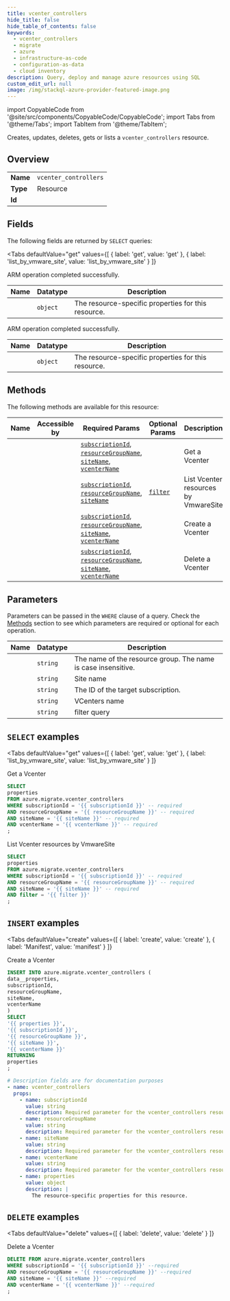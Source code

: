 ```yaml
--- 
title: vcenter_controllers
hide_title: false
hide_table_of_contents: false
keywords:
  - vcenter_controllers
  - migrate
  - azure
  - infrastructure-as-code
  - configuration-as-data
  - cloud inventory
description: Query, deploy and manage azure resources using SQL
custom_edit_url: null
image: /img/stackql-azure-provider-featured-image.png
---
```


import CopyableCode from '@site/src/components/CopyableCode/CopyableCode';
import Tabs from '@theme/Tabs';
import TabItem from '@theme/TabItem';

Creates, updates, deletes, gets or lists a <code>vcenter_controllers</code> resource.

## Overview
<table><tbody>
<tr><td><b>Name</b></td><td><code>vcenter_controllers</code></td></tr>
<tr><td><b>Type</b></td><td>Resource</td></tr>
<tr><td><b>Id</b></td><td><CopyableCode code="azure.migrate.vcenter_controllers" /></td></tr>
</tbody></table>

## Fields

The following fields are returned by `SELECT` queries:

<Tabs
    defaultValue="get"
    values={[
        { label: 'get', value: 'get' },
        { label: 'list_by_vmware_site', value: 'list_by_vmware_site' }
    ]}
>
<TabItem value="get">

ARM operation completed successfully.

<table>
<thead>
    <tr>
    <th>Name</th>
    <th>Datatype</th>
    <th>Description</th>
    </tr>
</thead>
<tbody>
<tr>
    <td><CopyableCode code="properties" /></td>
    <td><code>object</code></td>
    <td>The resource-specific properties for this resource.</td>
</tr>
</tbody>
</table>
</TabItem>
<TabItem value="list_by_vmware_site">

ARM operation completed successfully.

<table>
<thead>
    <tr>
    <th>Name</th>
    <th>Datatype</th>
    <th>Description</th>
    </tr>
</thead>
<tbody>
<tr>
    <td><CopyableCode code="properties" /></td>
    <td><code>object</code></td>
    <td>The resource-specific properties for this resource.</td>
</tr>
</tbody>
</table>
</TabItem>
</Tabs>

## Methods

The following methods are available for this resource:

<table>
<thead>
    <tr>
    <th>Name</th>
    <th>Accessible by</th>
    <th>Required Params</th>
    <th>Optional Params</th>
    <th>Description</th>
    </tr>
</thead>
<tbody>
<tr>
    <td><a href="#get"><CopyableCode code="get" /></a></td>
    <td><CopyableCode code="select" /></td>
    <td><a href="#parameter-subscriptionId"><code>subscriptionId</code></a>, <a href="#parameter-resourceGroupName"><code>resourceGroupName</code></a>, <a href="#parameter-siteName"><code>siteName</code></a>, <a href="#parameter-vcenterName"><code>vcenterName</code></a></td>
    <td></td>
    <td>Get a Vcenter</td>
</tr>
<tr>
    <td><a href="#list_by_vmware_site"><CopyableCode code="list_by_vmware_site" /></a></td>
    <td><CopyableCode code="select" /></td>
    <td><a href="#parameter-subscriptionId"><code>subscriptionId</code></a>, <a href="#parameter-resourceGroupName"><code>resourceGroupName</code></a>, <a href="#parameter-siteName"><code>siteName</code></a></td>
    <td><a href="#parameter-filter"><code>filter</code></a></td>
    <td>List Vcenter resources by VmwareSite</td>
</tr>
<tr>
    <td><a href="#create"><CopyableCode code="create" /></a></td>
    <td><CopyableCode code="insert" /></td>
    <td><a href="#parameter-subscriptionId"><code>subscriptionId</code></a>, <a href="#parameter-resourceGroupName"><code>resourceGroupName</code></a>, <a href="#parameter-siteName"><code>siteName</code></a>, <a href="#parameter-vcenterName"><code>vcenterName</code></a></td>
    <td></td>
    <td>Create a Vcenter</td>
</tr>
<tr>
    <td><a href="#delete"><CopyableCode code="delete" /></a></td>
    <td><CopyableCode code="delete" /></td>
    <td><a href="#parameter-subscriptionId"><code>subscriptionId</code></a>, <a href="#parameter-resourceGroupName"><code>resourceGroupName</code></a>, <a href="#parameter-siteName"><code>siteName</code></a>, <a href="#parameter-vcenterName"><code>vcenterName</code></a></td>
    <td></td>
    <td>Delete a Vcenter</td>
</tr>
</tbody>
</table>

## Parameters

Parameters can be passed in the `WHERE` clause of a query. Check the [Methods](#methods) section to see which parameters are required or optional for each operation.

<table>
<thead>
    <tr>
    <th>Name</th>
    <th>Datatype</th>
    <th>Description</th>
    </tr>
</thead>
<tbody>
<tr id="parameter-resourceGroupName">
    <td><CopyableCode code="resourceGroupName" /></td>
    <td><code>string</code></td>
    <td>The name of the resource group. The name is case insensitive.</td>
</tr>
<tr id="parameter-siteName">
    <td><CopyableCode code="siteName" /></td>
    <td><code>string</code></td>
    <td>Site name</td>
</tr>
<tr id="parameter-subscriptionId">
    <td><CopyableCode code="subscriptionId" /></td>
    <td><code>string</code></td>
    <td>The ID of the target subscription.</td>
</tr>
<tr id="parameter-vcenterName">
    <td><CopyableCode code="vcenterName" /></td>
    <td><code>string</code></td>
    <td> VCenters name</td>
</tr>
<tr id="parameter-filter">
    <td><CopyableCode code="filter" /></td>
    <td><code>string</code></td>
    <td>filter query</td>
</tr>
</tbody>
</table>

## `SELECT` examples

<Tabs
    defaultValue="get"
    values={[
        { label: 'get', value: 'get' },
        { label: 'list_by_vmware_site', value: 'list_by_vmware_site' }
    ]}
>
<TabItem value="get">

Get a Vcenter

```sql
SELECT
properties
FROM azure.migrate.vcenter_controllers
WHERE subscriptionId = '{{ subscriptionId }}' -- required
AND resourceGroupName = '{{ resourceGroupName }}' -- required
AND siteName = '{{ siteName }}' -- required
AND vcenterName = '{{ vcenterName }}' -- required
;
```
</TabItem>
<TabItem value="list_by_vmware_site">

List Vcenter resources by VmwareSite

```sql
SELECT
properties
FROM azure.migrate.vcenter_controllers
WHERE subscriptionId = '{{ subscriptionId }}' -- required
AND resourceGroupName = '{{ resourceGroupName }}' -- required
AND siteName = '{{ siteName }}' -- required
AND filter = '{{ filter }}'
;
```
</TabItem>
</Tabs>


## `INSERT` examples

<Tabs
    defaultValue="create"
    values={[
        { label: 'create', value: 'create' },
        { label: 'Manifest', value: 'manifest' }
    ]}
>
<TabItem value="create">

Create a Vcenter

```sql
INSERT INTO azure.migrate.vcenter_controllers (
data__properties,
subscriptionId,
resourceGroupName,
siteName,
vcenterName
)
SELECT 
'{{ properties }}',
'{{ subscriptionId }}',
'{{ resourceGroupName }}',
'{{ siteName }}',
'{{ vcenterName }}'
RETURNING
properties
;
```
</TabItem>
<TabItem value="manifest">

```yaml
# Description fields are for documentation purposes
- name: vcenter_controllers
  props:
    - name: subscriptionId
      value: string
      description: Required parameter for the vcenter_controllers resource.
    - name: resourceGroupName
      value: string
      description: Required parameter for the vcenter_controllers resource.
    - name: siteName
      value: string
      description: Required parameter for the vcenter_controllers resource.
    - name: vcenterName
      value: string
      description: Required parameter for the vcenter_controllers resource.
    - name: properties
      value: object
      description: |
        The resource-specific properties for this resource.
```
</TabItem>
</Tabs>


## `DELETE` examples

<Tabs
    defaultValue="delete"
    values={[
        { label: 'delete', value: 'delete' }
    ]}
>
<TabItem value="delete">

Delete a Vcenter

```sql
DELETE FROM azure.migrate.vcenter_controllers
WHERE subscriptionId = '{{ subscriptionId }}' --required
AND resourceGroupName = '{{ resourceGroupName }}' --required
AND siteName = '{{ siteName }}' --required
AND vcenterName = '{{ vcenterName }}' --required
;
```
</TabItem>
</Tabs>
